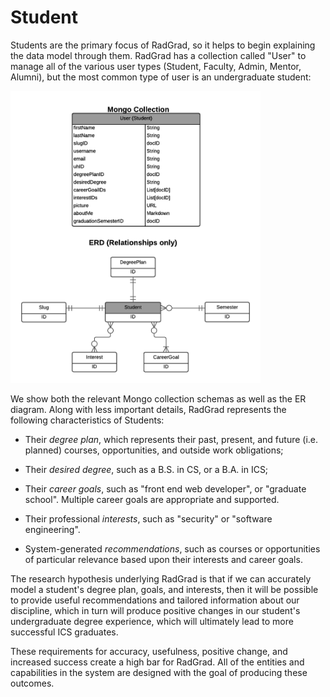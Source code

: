 # Student

Students are the primary focus of RadGrad, so it helps to begin explaining the data model through them.  RadGrad has a collection called "User" to manage all of the various user types (Student, Faculty, Admin, Mentor, Alumni), but the most common type of user is an undergraduate student:   

<img src="images/Student.png" width="400px">

We show both the relevant Mongo collection schemas as well as the ER diagram.  Along with less important details, RadGrad represents the following characteristics of Students:

  * Their *degree plan*, which represents their past, present, and future (i.e. planned) courses, opportunities, and outside work obligations;
  
  * Their *desired degree*, such as a B.S. in CS, or a B.A. in ICS;
  
  * Their *career goals*, such as "front end web developer", or "graduate school".  Multiple career goals are appropriate and supported.
  
  * Their professional *interests*, such as "security" or "software engineering".
  
  * System-generated *recommendations*, such as courses or opportunities of particular relevance based upon their interests and career goals. 
  
The research hypothesis underlying RadGrad is that if we can accurately model a student's degree plan, goals, and interests, then it will be possible to provide useful recommendations and tailored information about our discipline, which in turn will produce positive changes in our student's undergraduate degree experience, which will ultimately lead to more successful ICS graduates.
  
These requirements for accuracy, usefulness, positive change, and increased success create a high bar for RadGrad. All of the entities and capabilities in the system are designed with the goal of producing these outcomes.